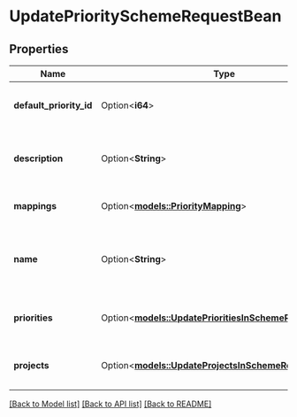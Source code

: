 # UpdatePrioritySchemeRequestBean

## Properties

Name | Type | Description | Notes
------------ | ------------- | ------------- | -------------
**default_priority_id** | Option<**i64**> | The default priority of the scheme. | [optional]
**description** | Option<**String**> | The description of the priority scheme. | [optional]
**mappings** | Option<[**models::PriorityMapping**](PriorityMapping.md)> | Instructions to migrate issues. | [optional]
**name** | Option<**String**> | The name of the priority scheme. Must be unique. | [optional]
**priorities** | Option<[**models::UpdatePrioritiesInSchemeRequestBean**](UpdatePrioritiesInSchemeRequestBean.md)> | The priorities in the scheme. | [optional]
**projects** | Option<[**models::UpdateProjectsInSchemeRequestBean**](UpdateProjectsInSchemeRequestBean.md)> | The projects in the scheme. | [optional]

[[Back to Model list]](../README.md#documentation-for-models) [[Back to API list]](../README.md#documentation-for-api-endpoints) [[Back to README]](../README.md)


